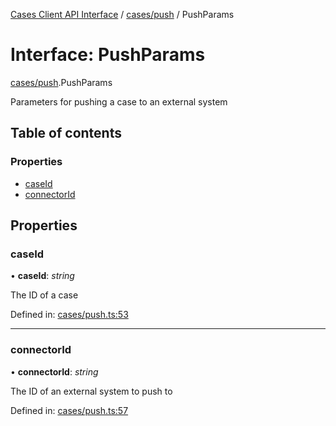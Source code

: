 [Cases Client API Interface](../cases_client_api.md) / [cases/push](../modules/cases_push.md) / PushParams

# Interface: PushParams

[cases/push](../modules/cases_push.md).PushParams

Parameters for pushing a case to an external system

## Table of contents

### Properties

- [caseId](cases_push.pushparams.md#caseid)
- [connectorId](cases_push.pushparams.md#connectorid)

## Properties

### caseId

• **caseId**: *string*

The ID of a case

Defined in: [cases/push.ts:53](https://github.com/jonathan-buttner/kibana/blob/1e8ae1f6ba4/x-pack/plugins/cases/server/client/cases/push.ts#L53)

___

### connectorId

• **connectorId**: *string*

The ID of an external system to push to

Defined in: [cases/push.ts:57](https://github.com/jonathan-buttner/kibana/blob/1e8ae1f6ba4/x-pack/plugins/cases/server/client/cases/push.ts#L57)
